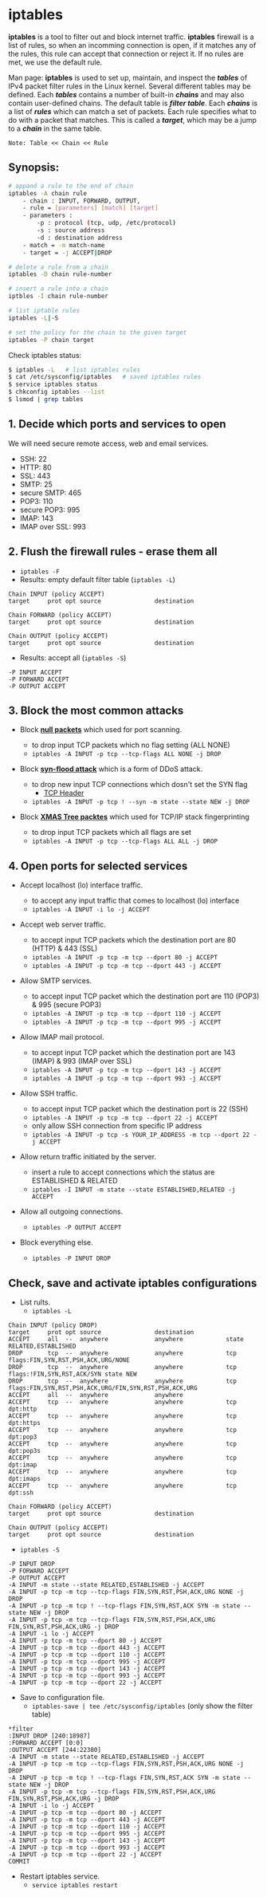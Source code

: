 # iptables
**iptables** is a tool to filter out and block internet traffic. **iptables** firewall is a list of rules, so when an incomming connection is open, if it matches any of the rules, this rule can accept that connection or reject it. If no rules are met, we use the default rule.

Man page: **iptables** is used to set up, maintain, and inspect the ***tables*** of IPv4 packet filter rules in the Linux kernel. Several different tables may be defined. Each ***tables*** contains a number of built-in ***chains*** and may also contain user-defined chains. The default table is ***filter table***. Each ***chains*** is a list of ***rules*** which can match a set of packets. Each rule specifies what to do with a packet that matches. This is called a ***target***, which may be a jump to a ***chain*** in the same table.

```Note: Table << Chain << Rule ```

## Synopsis:
```bash
# appand a rule to the end of chain
iptables -A chain rule
    - chain : INPUT, FORWARD, OUTPUT,
    - rule = [parameters] [match] [target]
    - parameters :
        -p : protocol (tcp, udp, /etc/protocol)
        -s : source address
        -d : destination address
    - match = -m match-name
    - target = -j ACCEPT|DROP

# delete a rule from a chain
iptables -D chain rule-number

# insert a rule into a chain
iptbles -I chain rule-number

# list iptable rules
iptables -L|-S

# set the policy for the chain to the given target
iptables -P chain target
```

Check iptables status:
```bash
$ iptables -L   # list iptables rules
$ cat /etc/sysconfig/iptables   # saved iptables rules
$ service iptables status
$ chkconfig iptables --list
$ lsmod | grep tables
```


## 1. Decide which ports and services to open
We will need secure remote access, web and email services.
- SSH: 22
- HTTP: 80
- SSL: 443
- SMTP: 25
- secure SMTP: 465
- POP3: 110
- secure POP3: 995
- IMAP: 143
- IMAP over SSL: 993

## 2. Flush the firewall rules - erase them all
- ```iptables -F```
- Results: empty default filter table (```iptables -L```)
```
Chain INPUT (policy ACCEPT)
target     prot opt source               destination         

Chain FORWARD (policy ACCEPT)
target     prot opt source               destination         

Chain OUTPUT (policy ACCEPT)
target     prot opt source               destination  
```
- Results: accept all (```iptables -S```)
```
-P INPUT ACCEPT
-P FORWARD ACCEPT
-P OUTPUT ACCEPT
```

## 3. Block the most common attacks
- Block **[null packets](https://ddos-guard.net/en/terminology/attack_type/tcp-null-attack)** which used for port scanning.
  - to drop input TCP packets which no flag setting (ALL NONE)
  - ```iptables -A INPUT -p tcp --tcp-flags ALL NONE -j DROP``` 
  
- Block **[syn-flood attack](https://en.wikipedia.org/wiki/SYN_flood)** which is a form of DDoS attack.
  - to drop new input TCP connections which dosn't set the SYN flag
    - [TCP Header](https://en.wikipedia.org/wiki/Transmission_Control_Protocol#Connection_establishment)
  - ```iptables -A INPUT -p tcp ! --syn -m state --state NEW -j DROP```
  
- Block **[XMAS Tree packtes](https://en.wikipedia.org/wiki/Christmas_tree_packet)** which used for TCP/IP stack fingerprinting
  - to drop input TCP packets which all flags are set
  - ```iptables -A INPUT -p tcp --tcp-flags ALL ALL -j DROP```

## 4. Open ports for selected services
- Accept localhost (lo) interface traffic.
  - to accept any input traffic that comes to localhost (lo) interface
  - ```iptables -A INPUT -i lo -j ACCEPT```
  
- Accept web server traffic.
  - to accept input TCP packets which the destination port are 80 (HTTP) & 443 (SSL)
  - ```iptables -A INPUT -p tcp -m tcp --dport 80 -j ACCEPT```
  - ```iptables -A INPUT -p tcp -m tcp --dport 443 -j ACCEPT```

- Allow SMTP services.
  - to accept input TCP packet which the destination port are 110 (POP3) & 995 (secure POP3)
  - ```iptables -A INPUT -p tcp -m tcp --dport 110 -j ACCEPT```
  - ```iptables -A INPUT -p tcp -m tcp --dport 995 -j ACCEPT```

- Allow IMAP mail protocol.
  - to accept input TCP packet which the destination port are 143 (IMAP) & 993 (IMAP over SSL)
  - ```iptables -A INPUT -p tcp -m tcp --dport 143 -j ACCEPT```
  - ```iptables -A INPUT -p tcp -m tcp --dport 993 -j ACCEPT```

- Allow SSH traffic.
  - to accept input TCP packet which the destination port is 22 (SSH)
  - ```iptables -A INPUT -p tcp -m tcp --dport 22 -j ACCEPT```
  - only allow SSH connection from specific IP address
  - ```iptables -A INPUT -p tcp -s YOUR_IP_ADDRESS -m tcp --dport 22 -j ACCEPT```

- Allow return traffic initiated by the server.
  - insert a rule to accept connections which the status are ESTABLISHED & RELATED
  - ```iptables -I INPUT -m state --state ESTABLISHED,RELATED -j ACCEPT```

- Allow all outgoing connections.
  - ```iptables -P OUTPUT ACCEPT```

- Block everything else.
  - ```iptables -P INPUT DROP```

## Check, save and activate iptables configurations
- List rults.
  - ```iptables -L```
```
Chain INPUT (policy DROP)
target     prot opt source               destination
ACCEPT     all  --  anywhere             anywhere            state RELATED,ESTABLISHED          
DROP       tcp  --  anywhere             anywhere            tcp flags:FIN,SYN,RST,PSH,ACK,URG/NONE 
DROP       tcp  --  anywhere             anywhere            tcp flags:!FIN,SYN,RST,ACK/SYN state NEW 
DROP       tcp  --  anywhere             anywhere            tcp flags:FIN,SYN,RST,PSH,ACK,URG/FIN,SYN,RST,PSH,ACK,URG 
ACCEPT     all  --  anywhere             anywhere            
ACCEPT     tcp  --  anywhere             anywhere            tcp dpt:http 
ACCEPT     tcp  --  anywhere             anywhere            tcp dpt:https 
ACCEPT     tcp  --  anywhere             anywhere            tcp dpt:pop3 
ACCEPT     tcp  --  anywhere             anywhere            tcp dpt:pop3s 
ACCEPT     tcp  --  anywhere             anywhere            tcp dpt:imap 
ACCEPT     tcp  --  anywhere             anywhere            tcp dpt:imaps 
ACCEPT     tcp  --  anywhere             anywhere            tcp dpt:ssh 

Chain FORWARD (policy ACCEPT)
target     prot opt source               destination         

Chain OUTPUT (policy ACCEPT)
target     prot opt source               destination 
```

  - ```iptables -S```
```
-P INPUT DROP
-P FORWARD ACCEPT
-P OUTPUT ACCEPT
-A INPUT -m state --state RELATED,ESTABLISHED -j ACCEPT 
-A INPUT -p tcp -m tcp --tcp-flags FIN,SYN,RST,PSH,ACK,URG NONE -j DROP 
-A INPUT -p tcp -m tcp ! --tcp-flags FIN,SYN,RST,ACK SYN -m state --state NEW -j DROP 
-A INPUT -p tcp -m tcp --tcp-flags FIN,SYN,RST,PSH,ACK,URG FIN,SYN,RST,PSH,ACK,URG -j DROP 
-A INPUT -i lo -j ACCEPT 
-A INPUT -p tcp -m tcp --dport 80 -j ACCEPT 
-A INPUT -p tcp -m tcp --dport 443 -j ACCEPT 
-A INPUT -p tcp -m tcp --dport 110 -j ACCEPT 
-A INPUT -p tcp -m tcp --dport 995 -j ACCEPT 
-A INPUT -p tcp -m tcp --dport 143 -j ACCEPT 
-A INPUT -p tcp -m tcp --dport 993 -j ACCEPT 
-A INPUT -p tcp -m tcp --dport 22 -j ACCEPT 
```

- Save to configuration file.
  - ```iptables-save | tee /etc/sysconfig/iptables```
(only show the filter table)  
```
*filter
:INPUT DROP [240:18987]
:FORWARD ACCEPT [0:0]
:OUTPUT ACCEPT [244:22380]
-A INPUT -m state --state RELATED,ESTABLISHED -j ACCEPT 
-A INPUT -p tcp -m tcp --tcp-flags FIN,SYN,RST,PSH,ACK,URG NONE -j DROP 
-A INPUT -p tcp -m tcp ! --tcp-flags FIN,SYN,RST,ACK SYN -m state --state NEW -j DROP 
-A INPUT -p tcp -m tcp --tcp-flags FIN,SYN,RST,PSH,ACK,URG FIN,SYN,RST,PSH,ACK,URG -j DROP 
-A INPUT -i lo -j ACCEPT 
-A INPUT -p tcp -m tcp --dport 80 -j ACCEPT 
-A INPUT -p tcp -m tcp --dport 443 -j ACCEPT 
-A INPUT -p tcp -m tcp --dport 110 -j ACCEPT 
-A INPUT -p tcp -m tcp --dport 995 -j ACCEPT 
-A INPUT -p tcp -m tcp --dport 143 -j ACCEPT 
-A INPUT -p tcp -m tcp --dport 993 -j ACCEPT 
-A INPUT -p tcp -m tcp --dport 22 -j ACCEPT 
COMMIT
```

- Restart iptables service.
  - ```service iptables restart```


